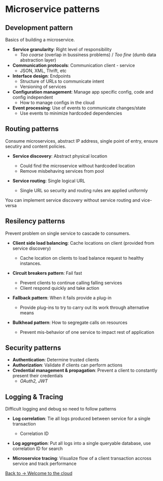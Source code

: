# Microservice patterns

## Development pattern
Basics of building a microservice.

- **Service granularity**: Right level of responsibility
	- *Too coarse* (overlap in bussiness problems) / *Too fine* (dumb data abstraction layer)
- **Communication protocols**: Communication client - service
	- JSON, XML, Thrift, etc 
- **Interface design**: Endpoints
	- Structure of URLs to communicate intent
	- Versioning of services 
- **Configuration management**: Manage app specific config, code and config independent
	- How to manage configs in the cloud 
- **Event processing**: Use of events to communicate changes/state
	- Use events to minimize hardcoded dependencies

	
## Routing patterns
Consume microservices, abstract IP address, single point of entry, ensure secutiry and content policies.

- **Service discovery**: Abstract physical location
	- Could find the microservice without hardcoded location
	- Remove misbehaving services from pool

- **Service routing**: Single logical URL
	- Single URL so security and routing rules are applied uniformly

You can implement service discovery without service routing and vice-versa

##  Resilency patterns
Prevent problem on single service to cascade to consumers.

- **Client side load balancing**: Cache locations on client (provided from service discovery)
	- Cache location on clients to load balance request to healthy instances.
- **Circuit breakers pattern**: Fail fast
	- Prevent clients to continue calling falling services
	- Client respond quickly and take action

- **Fallback pattern**: When it fails provide a plug-in
	- Provide plug-ins to try to carry out its work through alternative means

- **Bulkhead pattern**: How to segregate calls on resources
	-  Prevent mis-behavior of one service to impact rest of application

## Security patterns
- **Authentication**: Determine trusted clients
- **Authorization**: Validate if clients can perform actions
- **Credential management & propagation**: Prevent a client to constantly present their credentials
	-  *OAuth2, JWT*

## Logging & Tracing
Difficult logging and debug so need to follow patterns

- **Log correlation**: Tie all logs produced between service for a single transaction
	- Correlation ID
	
- **Log aggregation**: Put all logs into a single queryable database, use correlation ID for search

- **Microservice tracing**: Visualize flow of a client transaction accross service and track performance


[Back to -> Welcome to the cloud](https://github.com/eddiarnoldo/Learn2021/blob/main/Spring%20Microservices/Chapter1.md)






	


